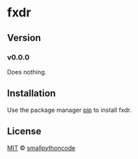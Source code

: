 # fxdr
## Version
### v0.0.0
Does nothing.
## Installation
Use the package manager [pip](https://pip.pypa.io/en/stable/) to install fxdr.
## License
[MIT](https://choosealicense.com/licenses/mit/) © [smallpythoncode](https://github.com/smallpythoncode/fxdr)
